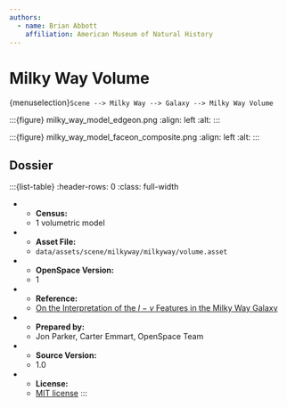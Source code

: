 ```yaml
---
authors:
  - name: Brian Abbott
    affiliation: American Museum of Natural History
---
```



# Milky Way Volume

{menuselection}`Scene --> Milky Way --> Galaxy --> Milky Way Volume`




:::{figure} milky_way_model_edgeon.png
:align: left
:alt: 
:::


:::{figure} milky_way_model_faceon_composite.png
:align: left
:alt: 
:::




## Dossier
:::{list-table}
:header-rows: 0
:class: full-width

* - **Census:**
  - 1 volumetric model
* - **Asset File:**
  - `data/assets/scene/milkyway/milkyway/volume.asset`
* - **OpenSpace Version:**
  - 1
* - **Reference:**
  - [On the Interpretation of the _l_ − _v_ Features in the Milky Way Galaxy](https://arxiv.org/abs/1009.3096)
* - **Prepared by:**
  - Jon Parker, Carter Emmart, OpenSpace Team
* - **Source Version:**
  - 1.0
* - **License:**
  - [MIT license](https://github.com/OpenSpace/OpenSpace/blob/master/LICENSE.md)
:::